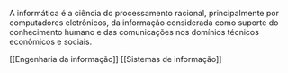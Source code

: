 A informática é a ciência do processamento racional, principalmente por computadores eletrônicos, da informação considerada como suporte do conhecimento humano e das comunicações nos domínios técnicos econômicos e sociais.

[[Engenharia da informação]]
[[Sistemas de informação]]
